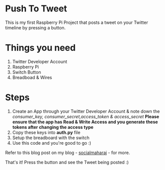 # Push To Tweet
This is my first Raspberry Pi Project that posts a tweet on your Twitter timeline by pressing a button. 

# Things you need
1. Twitter Developer Account
2. Raspberry Pi
3. Switch Button
4. Breadboad & Wires

# Steps
1. Create an App through your Twitter Developer Account & note down the *consumer_key, consumer_secret,access_token & access_secret* **Please ensure that the app has Read & Write Access and you generate these tokens after changing the access type**
2. Copy these keys into **auth.py** file
3. Setup the breadboard with the switch
4. Use this code and you're good to go :)

Refer to this blog post on my blog - [socialmaharaj](https://socialmaharaj.com/2021/01/19/my-first-raspberry-pi-project/) - for more.

That's it! Press the button and see the Tweet being posted :) 

